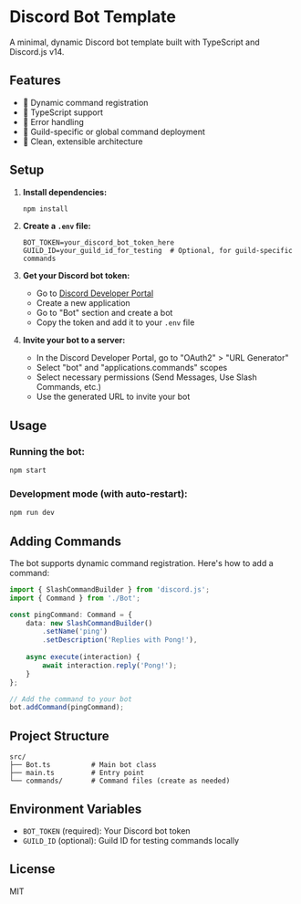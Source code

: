# Discord Bot Template

A minimal, dynamic Discord bot template built with TypeScript and Discord.js v14.

## Features

- 🔹 Dynamic command registration
- 🔹 TypeScript support
- 🔹 Error handling
- 🔹 Guild-specific or global command deployment
- 🔹 Clean, extensible architecture

## Setup

1. **Install dependencies:**
   ```bash
   npm install
   ```

2. **Create a `.env` file:**
   ```env
   BOT_TOKEN=your_discord_bot_token_here
   GUILD_ID=your_guild_id_for_testing  # Optional, for guild-specific commands
   ```

3. **Get your Discord bot token:**
   - Go to [Discord Developer Portal](https://discord.com/developers/applications)
   - Create a new application
   - Go to "Bot" section and create a bot
   - Copy the token and add it to your `.env` file

4. **Invite your bot to a server:**
   - In the Discord Developer Portal, go to "OAuth2" > "URL Generator"
   - Select "bot" and "applications.commands" scopes
   - Select necessary permissions (Send Messages, Use Slash Commands, etc.)
   - Use the generated URL to invite your bot

## Usage

### Running the bot:
```bash
npm start
```

### Development mode (with auto-restart):
```bash
npm run dev
```

## Adding Commands

The bot supports dynamic command registration. Here's how to add a command:

```typescript
import { SlashCommandBuilder } from 'discord.js';
import { Command } from './Bot';

const pingCommand: Command = {
    data: new SlashCommandBuilder()
        .setName('ping')
        .setDescription('Replies with Pong!'),
    
    async execute(interaction) {
        await interaction.reply('Pong!');
    }
};

// Add the command to your bot
bot.addCommand(pingCommand);
```

## Project Structure

```
src/
├── Bot.ts          # Main bot class
├── main.ts         # Entry point
└── commands/       # Command files (create as needed)
```

## Environment Variables

- `BOT_TOKEN` (required): Your Discord bot token
- `GUILD_ID` (optional): Guild ID for testing commands locally

## License

MIT